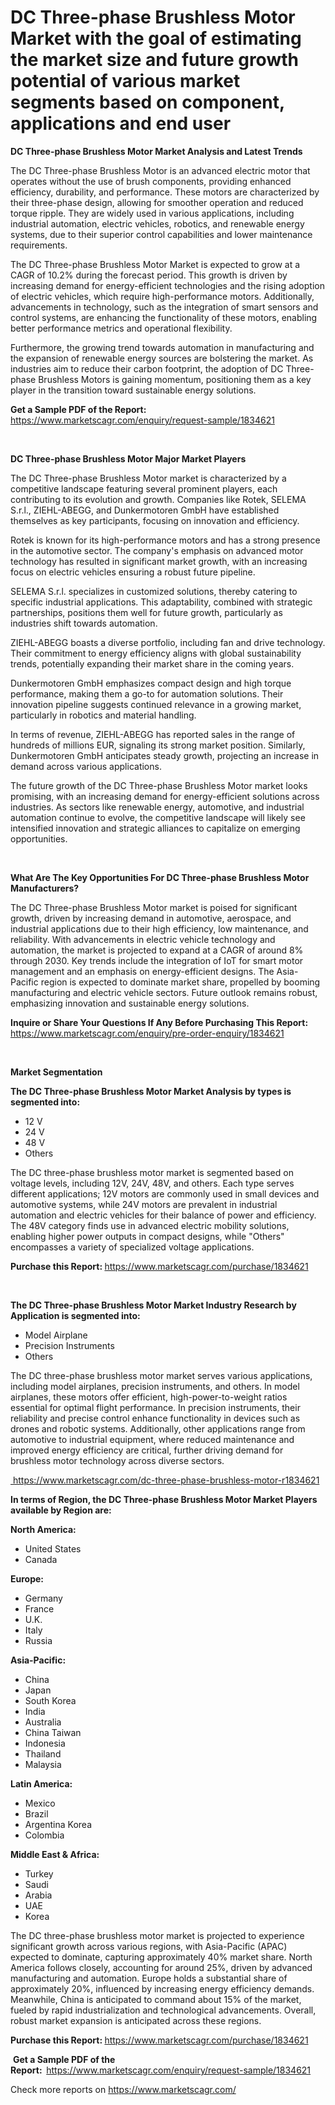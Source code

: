 <p><h1>DC Three-phase Brushless Motor Market with the goal of estimating the market size and future growth potential of various market segments based on component, applications and end user</h1></p><p><strong>DC Three-phase Brushless Motor Market Analysis and Latest Trends</strong></p>
<p><p>The DC Three-phase Brushless Motor is an advanced electric motor that operates without the use of brush components, providing enhanced efficiency, durability, and performance. These motors are characterized by their three-phase design, allowing for smoother operation and reduced torque ripple. They are widely used in various applications, including industrial automation, electric vehicles, robotics, and renewable energy systems, due to their superior control capabilities and lower maintenance requirements.</p><p>The DC Three-phase Brushless Motor Market is expected to grow at a CAGR of 10.2% during the forecast period. This growth is driven by increasing demand for energy-efficient technologies and the rising adoption of electric vehicles, which require high-performance motors. Additionally, advancements in technology, such as the integration of smart sensors and control systems, are enhancing the functionality of these motors, enabling better performance metrics and operational flexibility.</p><p>Furthermore, the growing trend towards automation in manufacturing and the expansion of renewable energy sources are bolstering the market. As industries aim to reduce their carbon footprint, the adoption of DC Three-phase Brushless Motors is gaining momentum, positioning them as a key player in the transition toward sustainable energy solutions.</p></p>
<p><strong>Get a Sample PDF of the Report:&nbsp;</strong> <a href="https://www.marketscagr.com/enquiry/request-sample/1834621?utm_campaign=3292&utm_medium=2&utm_source=Github&utm_content=ia&utm_term=12042025&utm_id=dc-three-phase-brushless-motor">https://www.marketscagr.com/enquiry/request-sample/1834621</a></p>
<p>&nbsp;</p>
<p><strong>DC Three-phase Brushless Motor Major Market Players</strong></p>
<p><p>The DC Three-phase Brushless Motor market is characterized by a competitive landscape featuring several prominent players, each contributing to its evolution and growth. Companies like Rotek, SELEMA S.r.l., ZIEHL-ABEGG, and Dunkermotoren GmbH have established themselves as key participants, focusing on innovation and efficiency.</p><p>Rotek is known for its high-performance motors and has a strong presence in the automotive sector. The company's emphasis on advanced motor technology has resulted in significant market growth, with an increasing focus on electric vehicles ensuring a robust future pipeline.</p><p>SELEMA S.r.l. specializes in customized solutions, thereby catering to specific industrial applications. This adaptability, combined with strategic partnerships, positions them well for future growth, particularly as industries shift towards automation.</p><p>ZIEHL-ABEGG boasts a diverse portfolio, including fan and drive technology. Their commitment to energy efficiency aligns with global sustainability trends, potentially expanding their market share in the coming years.</p><p>Dunkermotoren GmbH emphasizes compact design and high torque performance, making them a go-to for automation solutions. Their innovation pipeline suggests continued relevance in a growing market, particularly in robotics and material handling.</p><p>In terms of revenue, ZIEHL-ABEGG has reported sales in the range of hundreds of millions EUR, signaling its strong market position. Similarly, Dunkermotoren GmbH anticipates steady growth, projecting an increase in demand across various applications.</p><p>The future growth of the DC Three-phase Brushless Motor market looks promising, with an increasing demand for energy-efficient solutions across industries. As sectors like renewable energy, automotive, and industrial automation continue to evolve, the competitive landscape will likely see intensified innovation and strategic alliances to capitalize on emerging opportunities.</p></p>
<p>&nbsp;</p>
<p><strong>What Are The Key Opportunities For DC Three-phase Brushless Motor Manufacturers?</strong></p>
<p><p>The DC Three-phase Brushless Motor market is poised for significant growth, driven by increasing demand in automotive, aerospace, and industrial applications due to their high efficiency, low maintenance, and reliability. With advancements in electric vehicle technology and automation, the market is projected to expand at a CAGR of around 8% through 2030. Key trends include the integration of IoT for smart motor management and an emphasis on energy-efficient designs. The Asia-Pacific region is expected to dominate market share, propelled by booming manufacturing and electric vehicle sectors. Future outlook remains robust, emphasizing innovation and sustainable energy solutions.</p></p>
<p><strong>Inquire or Share Your Questions If Any Before Purchasing This Report:</strong> <a href="https://www.marketscagr.com/enquiry/pre-order-enquiry/1834621?utm_campaign=3292&utm_medium=2&utm_source=Github&utm_content=ia&utm_term=12042025&utm_id=dc-three-phase-brushless-motor">https://www.marketscagr.com/enquiry/pre-order-enquiry/1834621</a></p>
<p>&nbsp;</p>
<p><strong>Market Segmentation</strong></p>
<p><strong>The DC Three-phase Brushless Motor Market Analysis by types is segmented into:</strong></p>
<p><ul><li>12 V</li><li>24 V</li><li>48 V</li><li>Others</li></ul></p>
<p><p>The DC three-phase brushless motor market is segmented based on voltage levels, including 12V, 24V, 48V, and others. Each type serves different applications; 12V motors are commonly used in small devices and automotive systems, while 24V motors are prevalent in industrial automation and electric vehicles for their balance of power and efficiency. The 48V category finds use in advanced electric mobility solutions, enabling higher power outputs in compact designs, while "Others" encompasses a variety of specialized voltage applications.</p></p>
<p><strong>Purchase this Report:&nbsp;</strong><a href="https://www.marketscagr.com/purchase/1834621?utm_campaign=3292&utm_medium=2&utm_source=Github&utm_content=ia&utm_term=12042025&utm_id=dc-three-phase-brushless-motor">https://www.marketscagr.com/purchase/1834621</a></p>
<p>&nbsp;</p>
<p><strong>The DC Three-phase Brushless Motor Market Industry Research by Application is segmented into:</strong></p>
<p><ul><li>Model Airplane</li><li>Precision Instruments</li><li>Others</li></ul></p>
<p><p>The DC three-phase brushless motor market serves various applications, including model airplanes, precision instruments, and others. In model airplanes, these motors offer efficient, high-power-to-weight ratios essential for optimal flight performance. In precision instruments, their reliability and precise control enhance functionality in devices such as drones and robotic systems. Additionally, other applications range from automotive to industrial equipment, where reduced maintenance and improved energy efficiency are critical, further driving demand for brushless motor technology across diverse sectors.</p></p>
<p><a href="https://www.marketscagr.com/dc-three-phase-brushless-motor-r1834621?utm_campaign=3292&utm_medium=2&utm_source=Github&utm_content=ia&utm_term=12042025&utm_id=dc-three-phase-brushless-motor">&nbsp;https://www.marketscagr.com/dc-three-phase-brushless-motor-r1834621</a></p>
<p><strong>In terms of Region, the DC Three-phase Brushless Motor Market Players available by Region are:</strong></p>
<p>
    <p> <strong> North America: </strong>
        <ul>
            <li>United States</li>
            <li>Canada</li>
        </ul>
        </p> 
    <p> <strong> Europe: </strong>
        <ul>
            <li>Germany</li>
            <li>France</li>
            <li>U.K.</li>
            <li>Italy</li>
            <li>Russia</li>
        </ul>
        </p> 
    <p> <strong> Asia-Pacific: </strong>
        <ul>
            <li>China</li>
            <li>Japan</li>
            <li>South Korea</li>
            <li>India</li>
            <li>Australia</li>
            <li>China Taiwan</li>
            <li>Indonesia</li>
            <li>Thailand</li>
            <li>Malaysia</li>
        </ul>
        </p> 
    <p> <strong> Latin America: </strong>
        <ul>
            <li>Mexico</li>
            <li>Brazil</li>
            <li>Argentina Korea</li>
            <li>Colombia</li>
        </ul>
        </p> 
    <p> <strong> Middle East & Africa: </strong>
        <ul>
            <li>Turkey</li>
            <li>Saudi</li>
            <li>Arabia</li>
            <li>UAE</li>
            <li>Korea</li>
        </ul>
    </p>
    </p>
<p><p>The DC three-phase brushless motor market is projected to experience significant growth across various regions, with Asia-Pacific (APAC) expected to dominate, capturing approximately 40% market share. North America follows closely, accounting for around 25%, driven by advanced manufacturing and automation. Europe holds a substantial share of approximately 20%, influenced by increasing energy efficiency demands. Meanwhile, China is anticipated to command about 15% of the market, fueled by rapid industrialization and technological advancements. Overall, robust market expansion is anticipated across these regions.</p></p>
<p><strong>Purchase this Report: </strong><a href="https://www.marketscagr.com/purchase/1834621?utm_campaign=3292&utm_medium=2&utm_source=Github&utm_content=ia&utm_term=12042025&utm_id=dc-three-phase-brushless-motor">https://www.marketscagr.com/purchase/1834621</a></p>
<p>&nbsp;<strong>Get a Sample PDF of the Report:&nbsp;&nbsp;</strong><a href="https://www.marketscagr.com/enquiry/request-sample/1834621?utm_campaign=3292&utm_medium=2&utm_source=Github&utm_content=ia&utm_term=12042025&utm_id=dc-three-phase-brushless-motor">https://www.marketscagr.com/enquiry/request-sample/1834621</a></p>
<p><strong></strong></p>
<p>Check more reports on <a href="https://www.marketscagr.com/?utm_campaign=3292&utm_medium=2&utm_source=Github&utm_content=ia&utm_term=12042025&utm_id=dc-three-phase-brushless-motor">https://www.marketscagr.com/</a></p>